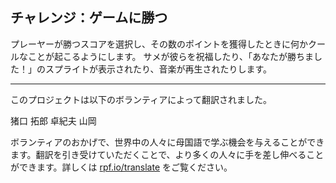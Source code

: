 ## チャレンジ：ゲームに勝つ

プレーヤーが勝つスコアを選択し、その数のポイントを獲得したときに何かクールなことが起こるようにします。 サメが彼らを祝福したり、「あなたが勝ちました！」のスプライトが表示されたり、音楽が再生されたりします。


***
このプロジェクトは以下のボランティアによって翻訳されました。

猪口 拓郎
卓紀夫 山岡

ボランティアのおかげで、世界中の人々に母国語で学ぶ機会を与えることができます。翻訳を引き受けていただくことで、より多くの人々に手を差し伸べることができます。詳しくは [rpf.io/translate](https://rpf.io/translate) をご覧ください。